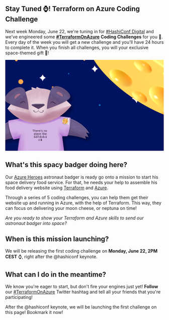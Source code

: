 ## Stay Tuned ⌚! Terraform on Azure Coding Challenge

Next week Monday, June 22, we're tuning in for [#HashiConf Digital](https://hashiconf.com/digital-june/) and we've engineered some **[#TerraformOnAzure](https://twitter.com/search?q=%23terraformonazure)** **Coding Challenges** for you 🚀. Every day of the week you will get a new challenge  and you'll have 24 hours to complete it. When you finish all challenges, you will your exclusive space-themed gift 🎁!

![Space Badger](./assets/Badger-ToA.png)

## What's this spacy badger doing here?

Our [Azure Heroes](https://aka.ms/azure.heroes) astronaut badger is ready go onto a mission to start his space delivery food service. For that, he needs your help to assemble his food delivery website using [Terraform](https://terraform.io) and [Azure](https://azure.com).

Through a series of 5 coding challenges, you can help them get their website up and running in Azure, with the help of Terraform. This way, they can focus on delivering your moon cheese, or neptuna on time!

*Are you ready to show your Terraform and Azure skills to send our astronaut badger into space?*


## When is this mission launching? 

We will be releasing the first coding challenge on **Monday, June 22, 2PM CEST** ⌚, right after the @hashiconf keynote.

## What can I do in the meantime?

We know you're eager to start, but don't fire your engines just yet! **Follow** our [#TerraformOnAzure](https://twitter.com/search?q=%23terraformonazure) Twitter hashtag and tell all your friends that you're participating!

After the @hashiconf keynote, we will be launching the first challenge on this page! Bookmark it now!
